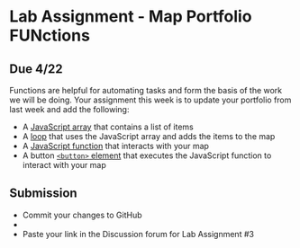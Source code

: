 # Lab Assignment - Map Portfolio FUNctions
## Due 4/22

Functions are helpful for automating tasks and form the basis of the work we will be doing. Your assignment this week is to update your portfolio from last week and add the following:

- A [JavaScript array](https://developer.mozilla.org/en-US/docs/Web/JavaScript/Reference/Global_Objects/Array) that contains a list of items 
- A [loop](https://developer.mozilla.org/en-US/docs/Glossary/loop) that uses the JavaScript array and adds the items to the map
- A [JavaScript function](https://developer.mozilla.org/en-US/docs/Web/JavaScript/Reference/Global_Objects/Function) that interacts with your map
- A button [`<button>` element](https://developer.mozilla.org/en-US/docs/Web/HTML/Element/button) that executes  the JavaScript function to interact with your map 

## Submission
- Commit your changes to GitHub
- 
- Paste your link in the Discussion forum for Lab Assignment #3